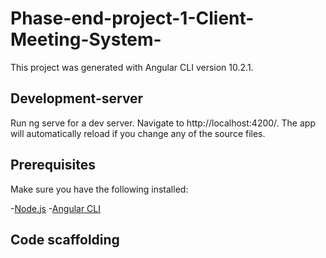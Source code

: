 # Phase-end-project-1-Client-Meeting-System-

This project was generated with Angular CLI version 10.2.1.

## Development-server

Run ng serve for a dev server. Navigate to http://localhost:4200/. The app will automatically reload if you change any of the source files.

## Prerequisites

Make sure you have the following installed:

-[Node.js](https://nodejs.org/)
-[Angular CLI](https://angular.io/cli)

## Code scaffolding

